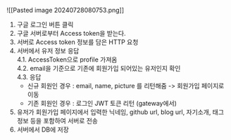 ![[Pasted image 20240728080753.png]]

1. 구글 로그인 버튼 클릭
2. 구글 서버로부터 Access token을 받는다.
3. 서버로 Access token 정보를 담은 HTTP 요청
4. 서버에서 유저 정보 응답  
    4.1. AccessToken으로 profile 가져옴  
    4.2. email을 기준으로 기존에 회원가입 되어있는 유저인지 확인  
    4.3. 응답
    - 신규 회원인 경우 : email, name, picture 를 리턴해줌 -> 회원가입 페이지로 이동
    - 기존 회원인 경우 : 로그인 JWT 토큰 리턴 (gateway에서)
5. 유저가 회원가입 페이지에서 입력한 닉네임, github url, blog url, 자기소개, 태그 정보 등을 포함하여 서버로 전송
6. 서버에서 DB에 저장